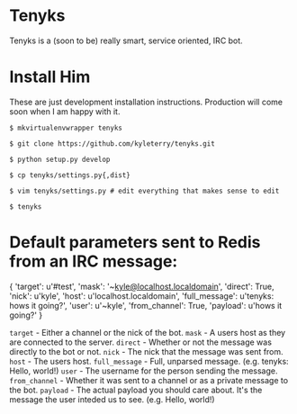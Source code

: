 Tenyks
======

Tenyks is a (soon to be) really smart, service oriented, IRC bot.

# Install Him

These are just development installation instructions. Production will come
soon when I am happy with it.

`$ mkvirtualenvwrapper tenyks`

`$ git clone https://github.com/kyleterry/tenyks.git`

`$ python setup.py develop`

`$ cp tenyks/settings.py{,dist}`

`$ vim tenyks/settings.py # edit everything that makes sense to edit`

`$ tenyks`

# Default parameters sent to Redis from an IRC message:

 {
     'target': u'#test',
     'mask': '~kyle@localhost.localdomain',
     'direct': True,
     'nick': u'kyle',
     'host': u'localhost.localdomain',
     'full_message': u'tenyks: hows it going?',
     'user': u'~kyle',
     'from_channel': True,
     'payload': u'hows it going?'
 }

`target` - Either a channel or the nick of the bot.
`mask` - A users host as they are connected to the server.
`direct` - Whether or not the message was directly to the bot or not.
`nick` - The nick that the message was sent from.
`host` - The users host.
`full_message` - Full, unparsed message. (e.g. tenyks: Hello, world!)
`user` - The username for the person sending the message.
`from_channel` - Whether it was sent to a channel or as a private message to the bot.
`payload` - The actual payload you should care about. It's the message the user inteded us to see. (e.g. Hello, world!)
